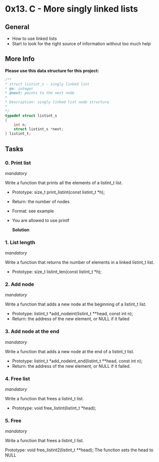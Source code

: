 # 0x13. C - More singly linked lists

## General
- How to use linked lists
- Start to look for the right source of information without too much help


## More Info
**Please use this data structure for this project:**
  ```c
  /**
  * struct listint_s - singly linked list
  * @n: integer
  * @next: points to the next node
  *
  * Description: singly linked list node structure
  *
  */
  typedef struct listint_s
  {
      int n;
      struct listint_s *next;
  } listint_t;

  ```

## Tasks
### 0. Print list
  _mandatory_
  
Write a function that prints all the elements of a listint_t list.

- Prototype: size_t print_listint(const listint_t *h);
- Return: the number of nodes
- Format: see example
- You are allowed to use printf

     **Solution**


### 1. List length
_mandatory_

Write a function that returns the number of elements in a linked listint_t list.

- Prototype: size_t listint_len(const listint_t *h);


### 2. Add node
_mandatory_

Write a function that adds a new node at the beginning of a listint_t list.

- Prototype: listint_t *add_nodeint(listint_t **head, const int n);
- Return: the address of the new element, or NULL if it failed


### 3. Add node at the end
_mandatory_

Write a function that adds a new node at the end of a listint_t list.

- Prototype: listint_t *add_nodeint_end(listint_t **head, const int n);
- Return: the address of the new element, or NULL if it failed.



### 4. Free list
_mandatory_

Write a function that frees a listint_t list.

- Prototype: void free_listint(listint_t *head);


### 5. Free
_mandatory_

Write a function that frees a listint_t list.

Prototype: void free_listint2(listint_t **head);
The function sets the head to NULL